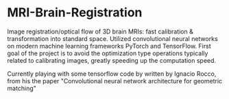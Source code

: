 # MRI-Brain-Registration

Image registration/optical flow of 3D brain MRIs: fast calibration & transformation into standard space. Utilized convolutional neural networks on modern machine learning frameworks PyTorch and TensorFlow. First goal of the project is to avoid the optimization type operations typically related to calibrating images, greatly speeding up the computation speed. 

Currently playing with some tensorflow code by written by Ignacio Rocco, from his the paper "Convolutional neural network architecture for geometric matching"
